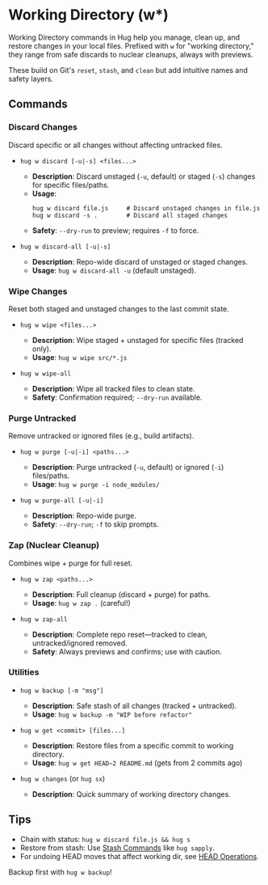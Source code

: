 # Working Directory (w*)

Working Directory commands in Hug help you manage, clean up, and restore changes in your local files. Prefixed with `w` for "working directory," they range from safe discards to nuclear cleanups, always with previews.

These build on Git's `reset`, `stash`, and `clean` but add intuitive names and safety layers.

## Commands

### Discard Changes
Discard specific or all changes without affecting untracked files.

- `hug w discard [-u|-s] <files...>`
  - **Description**: Discard unstaged (`-u`, default) or staged (`-s`) changes for specific files/paths.
  - **Usage**:
    ```
    hug w discard file.js     # Discard unstaged changes in file.js
    hug w discard -s .        # Discard all staged changes
    ```
  - **Safety**: `--dry-run` to preview; requires `-f` to force.

- `hug w discard-all [-u|-s]`
  - **Description**: Repo-wide discard of unstaged or staged changes.
  - **Usage**: `hug w discard-all -u` (default unstaged).

### Wipe Changes
Reset both staged and unstaged changes to the last commit state.

- `hug w wipe <files...>`
  - **Description**: Wipe staged + unstaged for specific files (tracked only).
  - **Usage**: `hug w wipe src/*.js`

- `hug w wipe-all`
  - **Description**: Wipe all tracked files to clean state.
  - **Safety**: Confirmation required; `--dry-run` available.

### Purge Untracked
Remove untracked or ignored files (e.g., build artifacts).

- `hug w purge [-u|-i] <paths...>`
  - **Description**: Purge untracked (`-u`, default) or ignored (`-i`) files/paths.
  - **Usage**: `hug w purge -i node_modules/`

- `hug w purge-all [-u|-i]`
  - **Description**: Repo-wide purge.
  - **Safety**: `--dry-run`; `-f` to skip prompts.

### Zap (Nuclear Cleanup)
Combines wipe + purge for full reset.

- `hug w zap <paths...>`
  - **Description**: Full cleanup (discard + purge) for paths.
  - **Usage**: `hug w zap .` (careful!)

- `hug w zap-all`
  - **Description**: Complete repo reset—tracked to clean, untracked/ignored removed.
  - **Safety**: Always previews and confirms; use with caution.

### Utilities
- `hug w backup [-m "msg"]`
  - **Description**: Safe stash of all changes (tracked + untracked).
  - **Usage**: `hug w backup -m "WIP before refactor"`

- `hug w get <commit> [files...]`
  - **Description**: Restore files from a specific commit to working directory.
  - **Usage**: `hug w get HEAD~2 README.md` (gets from 2 commits ago)

- `hug w changes` (or `hug sx`)
  - **Description**: Quick summary of working directory changes.

## Tips
- Chain with status: `hug w discard file.js && hug s`
- Restore from stash: Use [Stash Commands](/commands/status-staging#s*) like `hug sapply`.
- For undoing HEAD moves that affect working dir, see [HEAD Operations](/commands/head).

Backup first with `hug w backup`!
